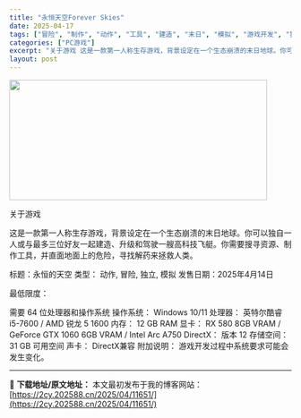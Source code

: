```yaml
---
title: "永恒天空Forever Skies"
date: 2025-04-17
tags: ["冒险", "制作", "动作", "工具", "建造", "末日", "模拟", "游戏开发", "独立", "生存"]
categories: ["PC游戏"]
excerpt: "关于游戏 这是一款第一人称生存游戏，背景设定在一个生态崩溃的末日地球。你可以独自一人或与最多三位好友一起建造、升级和驾驶一艘高科技飞艇。你需要搜寻资源、制作工具，并直面地面上的危险，寻找解药来拯救人类。 标题：永恒的天空 类型： 动作, 冒险, 独立, 模拟 发售日期：2025年4月14日 最低限度&hellip;"
layout: post
---
```


<img class="aligncenter size-full wp-image-11652" src="https://2cy.202588.cn/wp-content/uploads/2025/04/2025041706201252.webp" alt="" width="460" height="215" />

关于游戏

这是一款第一人称生存游戏，背景设定在一个生态崩溃的末日地球。你可以独自一人或与最多三位好友一起建造、升级和驾驶一艘高科技飞艇。你需要搜寻资源、制作工具，并直面地面上的危险，寻找解药来拯救人类。

标题：永恒的天空
类型： 动作, 冒险, 独立, 模拟
发售日期：2025年4月14日

最低限度：

需要 64 位处理器和操作系统
操作系统： Windows 10/11
处理器： 英特尔酷睿 i5-7600 / AMD 锐龙 5 1600
内存： 12 GB RAM
显卡： RX 580 8GB VRAM / GeForce GTX 1060 6GB VRAM / Intel Arc A750
DirectX： 版本 12
存储空间： 31 GB 可用空间
声卡： DirectX兼容
附加说明： 游戏开发过程中系统要求可能会发生变化。

---
📖 **下载地址/原文地址：** 本文最初发布于我的博客网站：[https://2cy.202588.cn/2025/04/11651/](https://2cy.202588.cn/2025/04/11651/)
